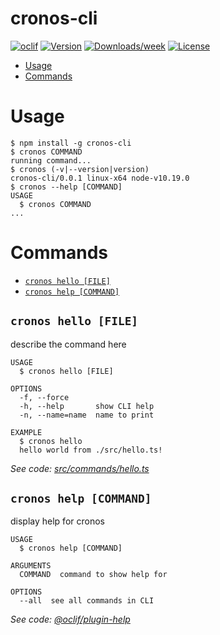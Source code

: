 cronos-cli
==========



[![oclif](https://img.shields.io/badge/cli-oclif-brightgreen.svg)](https://oclif.io)
[![Version](https://img.shields.io/npm/v/cronos-cli.svg)](https://npmjs.org/package/cronos-cli)
[![Downloads/week](https://img.shields.io/npm/dw/cronos-cli.svg)](https://npmjs.org/package/cronos-cli)
[![License](https://img.shields.io/npm/l/cronos-cli.svg)](https://github.com/https://github.com/LucasLevyOB/cronos-cli.git/cronos-cli/blob/master/package.json)

<!-- toc -->
* [Usage](#usage)
* [Commands](#commands)
<!-- tocstop -->
# Usage
<!-- usage -->
```sh-session
$ npm install -g cronos-cli
$ cronos COMMAND
running command...
$ cronos (-v|--version|version)
cronos-cli/0.0.1 linux-x64 node-v10.19.0
$ cronos --help [COMMAND]
USAGE
  $ cronos COMMAND
...
```
<!-- usagestop -->
# Commands
<!-- commands -->
* [`cronos hello [FILE]`](#cronos-hello-file)
* [`cronos help [COMMAND]`](#cronos-help-command)

## `cronos hello [FILE]`

describe the command here

```
USAGE
  $ cronos hello [FILE]

OPTIONS
  -f, --force
  -h, --help       show CLI help
  -n, --name=name  name to print

EXAMPLE
  $ cronos hello
  hello world from ./src/hello.ts!
```

_See code: [src/commands/hello.ts](https://github.com/LucasLevyOB/cronos-cli.git/cronos-cli/blob/v0.0.1/src/commands/hello.ts)_

## `cronos help [COMMAND]`

display help for cronos

```
USAGE
  $ cronos help [COMMAND]

ARGUMENTS
  COMMAND  command to show help for

OPTIONS
  --all  see all commands in CLI
```

_See code: [@oclif/plugin-help](https://github.com/oclif/plugin-help/blob/v3.2.2/src/commands/help.ts)_
<!-- commandsstop -->
